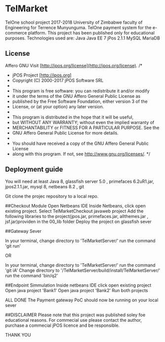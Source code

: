 # TelMarket
TelOne school project 2017-2018 University of Zimbabwe faculty of Engineering for Terrence Munyunguma. TelOne payment system for the e-commerce platform.
This project has been published only for educational purposes. Technologies used are:
Java
Java EE 7
jPos 2.1.1
MySQL MariaDB


## License
Affero GNU Visit [http://jpos.org/license](http://jpos.org/license).
/*
 * jPOS Project [http://jpos.org]
 * Copyright (C) 2000-2017 jPOS Software SRL
 *
 * This program is free software: you can redistribute it and/or modify
 * it under the terms of the GNU Affero General Public License as
 * published by the Free Software Foundation, either version 3 of the
 * License, or (at your option) any later version.
 *
 * This program is distributed in the hope that it will be useful,
 * but WITHOUT ANY WARRANTY; without even the implied warranty of
 * MERCHANTABILITY or FITNESS FOR A PARTICULAR PURPOSE.  See the
 * GNU Affero General Public License for more details.
 *
 * You should have received a copy of the GNU Affero General Public License
 * along with this program.  If not, see <http://www.gnu.org/licenses/>.
 */


## Deployment guide

You will need at least Java 8, glassfish server 5.0 , primefaces 6.2uR1.jar, jpos2.1.1.jar, mysql 8, netbeans 8.2 , git

Git clone the projec repository to a local repo.

##Checkout Module
Open Netbeans IDE
Inside Netbeans, click open existing project.
Select TelMarketCheckout javaweb project
Add the following libraries to the project(jpos.jar, primefaces.jar, allthemes.jar , jsf.jar)providen in the 00_lib folder
Deploy the project on glassfish sever

##Gateway Sever

In your terminal, change directory to 'TelMarketServer/'
run the command 'git run'

OR

In your terminal, change directory to 'TelMarketServer/'
run the command 'git iA'
Change directory to '/TelMarketServer/build/install/TelMarketServer/'
run the command 'bin/q2'

##Endpoint Simmulation
Inside netbeans IDE click open existing project
Open java project 'Bank1'
Open java project 'Bank2'
Run both projects


ALL DONE
The Payment gateway PoC should now be running on your local sever


##DISCLAIMER
Please note that this project was published soley foe educational reasons. For commecial use
please contact the author, purchase a commecial jPOS licence and be responsible.

THANK YOU







